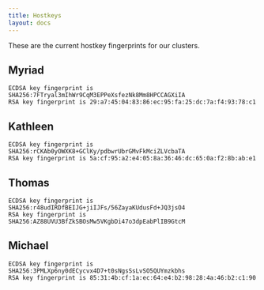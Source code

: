 ```yaml
---
title: Hostkeys
layout: docs
---
```


These are the current hostkey fingerprints for our clusters.

## Myriad
```
ECDSA key fingerprint is SHA256:7FTryal3mIhWr9CqM3EPPeXsfezNk8Mm8HPCCAGXiIA
RSA key fingerprint is 29:a7:45:04:83:86:ec:95:fa:25:dc:7a:f4:93:78:c1
```

## Kathleen
```
ECDSA key fingerprint is SHA256:rCKAb0yOWXK8+GClKy/pdbwrUbrGMvFkMciZLVcbaTA
RSA key fingerprint is 5a:cf:95:a2:e4:05:8a:36:46:dc:65:0a:f2:8b:ab:e1
```

## Thomas
```
ECDSA key fingerprint is SHA256:r48udIRDfBEIJG+jiIJFs/56ZayaKUdusFd+JQ3jsO4
RSA key fingerprint is SHA256:AZ88UVU3BfZkSBOsMw5VKgbDi47o3dpEabPlIB9GtcM
```

## Michael
```
ECDSA key fingerprint is SHA256:3PMLXp6ny0dECycvx4D7+t0sNgsSsLvSO5QUYmzkbhs
RSA key fingerprint is 85:31:4b:cf:1a:ec:64:e4:b2:98:28:4a:46:b2:c1:90
```

